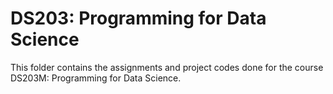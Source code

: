 # DS203: Programming for Data Science

This folder contains the assignments and project codes done for the course DS203M: Programming for Data Science. 
